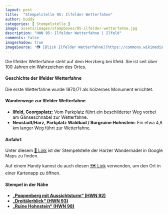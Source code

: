 ```yaml
---
layout: post
title:  "Stempelstelle 95: Ilfelder Wetterfahne"
author: buddy
categories: [ Stempelstelle ]
image: assets/images/stampboxes/95-ilfelder-wetterfahne.jpg
description: "HWN 95: Ilfelder Wetterfahne | Ilfeld"
comments: false
imageshadow: true
imageSource: '📷 [Blick Ilfelder Wetterfahne](https://commons.wikimedia.org/wiki/File:Blick_Ilfelder_Wetterfahne.JPG) von <a href="//commons.wikimedia.org/wiki/User:B.Thomas95" title="User:B.Thomas95">Thomas Binder</a> unter Lizenz [CC BY-SA 4.0](https://creativecommons.org/licenses/by-sa/4.0)'
---
```


Die Ilfelder Wetterfahne steht auf dem Herzberg bei Ilfeld. Sie ist seit über 100 Jahren ein Wahrzeichen des Ortes.

#### Geschichte der Ilfelder Wetterfahne

Die erste Wetterfahne wurde 1870/71 als hölzernes Monument errichtet.

#### Wanderwege zur Ilfelder Wetterfahne

- **Ilfeld, Georgsplatz**: Vom Parkplatz führt ein beschilderter Weg vorbei am Gänseschnabel zur Wetterfahne.
- **Neustadt/Harz, Parkplatz Waldbad / Burgruine Hohnstein**: Ein etwa 4,8 km langer Weg führt zur Wetterfahne.

#### Anfahrt

Unter diesem [📍 Link](https://www.google.com/maps/dir/?api=1&origin=&destination=51.58742%2C%2010.79158) ist der Stempelstelle der Harzer Wandernadel in Google Maps zu finden.

<div class="android-only">
  Auf einem Handy kannst du auch diesen 
  <a href="geo:51.58742,10.79158">🗺️ Link</a> 
  verwenden, um den Ort in einer Kartenapp zu öffnen.
  <p></p>
</div>

#### Stempel in der Nähe

- [**„Poppenberg mit Aussichtsturm“ (HWN 92)**](/stempelstelle-92-poppenberg-mit-aussichtsturm)
- [**„Dreitälerblick“ (HWN 93)**](/stempelstelle-93-dreitaelerblick)
- [**„Ruine Hohnstein“ (HWN 98)**](/stempelstelle-98-ruine-hohnstein)
